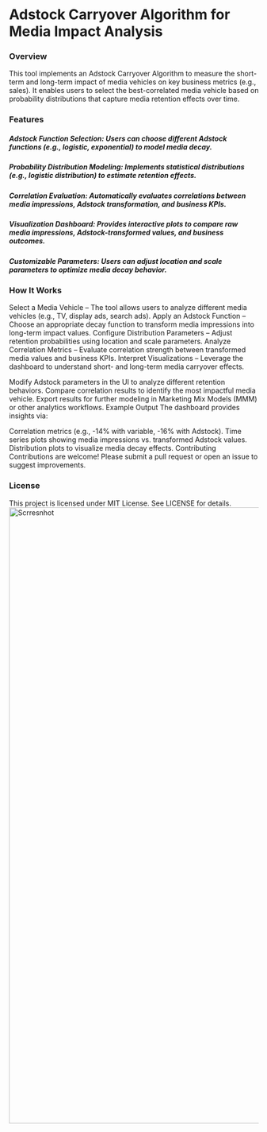 # Adstock Carryover Algorithm for Media Impact Analysis
### Overview
This tool implements an Adstock Carryover Algorithm to measure the short-term and long-term impact of media vehicles on key business metrics (e.g., sales). It enables users to select the best-correlated media vehicle based on probability distributions that capture media retention effects over time.

### Features
##### Adstock Function Selection: Users can choose different Adstock functions (e.g., logistic, exponential) to model media decay.
##### Probability Distribution Modeling: Implements statistical distributions (e.g., logistic distribution) to estimate retention effects.
##### Correlation Evaluation: Automatically evaluates correlations between media impressions, Adstock transformation, and business KPIs.
##### Visualization Dashboard: Provides interactive plots to compare raw media impressions, Adstock-transformed values, and business outcomes.
##### Customizable Parameters: Users can adjust location and scale parameters to optimize media decay behavior.

### How It Works
Select a Media Vehicle – The tool allows users to analyze different media vehicles (e.g., TV, display ads, search ads).
Apply an Adstock Function – Choose an appropriate decay function to transform media impressions into long-term impact values.
Configure Distribution Parameters – Adjust retention probabilities using location and scale parameters.
Analyze Correlation Metrics – Evaluate correlation strength between transformed media values and business KPIs.
Interpret Visualizations – Leverage the dashboard to understand short- and long-term media carryover effects.

Modify Adstock parameters in the UI to analyze different retention behaviors.
Compare correlation results to identify the most impactful media vehicle.
Export results for further modeling in Marketing Mix Models (MMM) or other analytics workflows.
Example Output
The dashboard provides insights via:

Correlation metrics (e.g., -14% with variable, -16% with Adstock).
Time series plots showing media impressions vs. transformed Adstock values.
Distribution plots to visualize media decay effects.
Contributing
Contributions are welcome! Please submit a pull request or open an issue to suggest improvements.

### License
This project is licensed under MIT License. See LICENSE for details.<img width="1240" alt="Scrresnhot" src="https://github.com/user-attachments/assets/8450edd1-2710-4f44-b930-e203b4ac0280">
